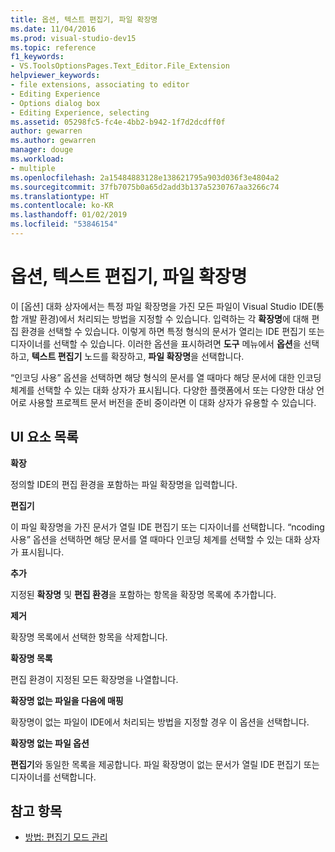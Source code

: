 ```yaml
---
title: 옵션, 텍스트 편집기, 파일 확장명
ms.date: 11/04/2016
ms.prod: visual-studio-dev15
ms.topic: reference
f1_keywords:
- VS.ToolsOptionsPages.Text_Editor.File_Extension
helpviewer_keywords:
- file extensions, associating to editor
- Editing Experience
- Options dialog box
- Editing Experience, selecting
ms.assetid: 05298fc5-fc4e-4bb2-b942-1f7d2dcdff0f
author: gewarren
ms.author: gewarren
manager: douge
ms.workload:
- multiple
ms.openlocfilehash: 2a15484883128e138621795a903d036f3e4804a2
ms.sourcegitcommit: 37fb7075b0a65d2add3b137a5230767aa3266c74
ms.translationtype: HT
ms.contentlocale: ko-KR
ms.lasthandoff: 01/02/2019
ms.locfileid: "53846154"
---
```

# <a name="options-text-editor-file-extension"></a>옵션, 텍스트 편집기, 파일 확장명

이 [옵션] 대화 상자에서는 특정 파일 확장명을 가진 모든 파일이 Visual Studio IDE(통합 개발 환경)에서 처리되는 방법을 지정할 수 있습니다. 입력하는 각 **확장명**에 대해 편집 환경을 선택할 수 있습니다. 이렇게 하면 특정 형식의 문서가 열리는 IDE 편집기 또는 디자이너를 선택할 수 있습니다. 이러한 옵션을 표시하려면 **도구** 메뉴에서 **옵션**을 선택하고, **텍스트 편집기** 노드를 확장하고, **파일 확장명**을 선택합니다.

“인코딩 사용” 옵션을 선택하면 해당 형식의 문서를 열 때마다 해당 문서에 대한 인코딩 체계를 선택할 수 있는 대화 상자가 표시됩니다. 다양한 플랫폼에서 또는 다양한 대상 언어로 사용할 프로젝트 문서 버전을 준비 중이라면 이 대화 상자가 유용할 수 있습니다.

## <a name="uielement-list"></a>UI 요소 목록

**확장**

정의할 IDE의 편집 환경을 포함하는 파일 확장명을 입력합니다.

**편집기**

 이 파일 확장명을 가진 문서가 열릴 IDE 편집기 또는 디자이너를 선택합니다. “ncoding 사용” 옵션을 선택하면 해당 문서를 열 때마다 인코딩 체계를 선택할 수 있는 대화 상자가 표시됩니다.

**추가**

지정된 **확장명** 및 **편집 환경**을 포함하는 항목을 확장명 목록에 추가합니다.

**제거**

확장명 목록에서 선택한 항목을 삭제합니다.

**확장명 목록**

편집 환경이 지정된 모든 확장명을 나열합니다.

**확장명 없는 파일을 다음에 매핑**

확장명이 없는 파일이 IDE에서 처리되는 방법을 지정할 경우 이 옵션을 선택합니다.

**확장명 없는 파일 옵션**

**편집기**와 동일한 목록을 제공합니다. 파일 확장명이 없는 문서가 열릴 IDE 편집기 또는 디자이너를 선택합니다.

## <a name="see-also"></a>참고 항목

- [방법: 편집기 모드 관리](../../ide/how-to-manage-editor-modes.md)